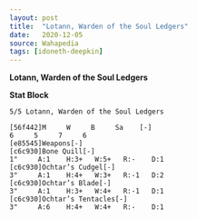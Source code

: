 ```yaml
---
layout: post
title:  "Lotann, Warden of the Soul Ledgers"
date:   2020-12-05
source: Wahapedia
tags: [idoneth-deepkin]
---
```


**Lotann, Warden of the Soul Ledgers**

**Stat Block**
```
5/5 Lotann, Warden of the Soul Ledgers
```

```
[56f442]M     W     B     Sa    [-]
6     5     7     6     
[e85545]Weapons[-]
[c6c930]Bone Quill[-]
1"     A:1    H:3+   W:5+   R:-    D:1   
[c6c930]Ochtar’s Cudgel[-]
3"     A:1    H:4+   W:3+   R:-1   D:2   
[c6c930]Ochtar’s Blade[-]
3"     A:1    H:3+   W:4+   R:-1   D:1   
[c6c930]Ochtar’s Tentacles[-]
3"     A:6    H:4+   W:4+   R:-    D:1   
```



